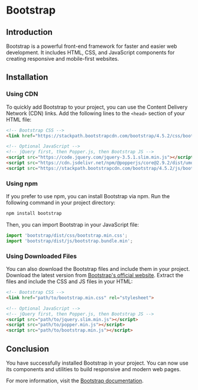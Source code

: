 # Bootstrap

## Introduction
Bootstrap is a powerful front-end framework for faster and easier web development. It includes HTML, CSS, and JavaScript components for creating responsive and mobile-first websites.

## Installation

### Using CDN
To quickly add Bootstrap to your project, you can use the Content Delivery Network (CDN) links. Add the following lines to the `<head>` section of your HTML file:

```html
<!-- Bootstrap CSS -->
<link href="https://stackpath.bootstrapcdn.com/bootstrap/4.5.2/css/bootstrap.min.css" rel="stylesheet">

<!-- Optional JavaScript -->
<!-- jQuery first, then Popper.js, then Bootstrap JS -->
<script src="https://code.jquery.com/jquery-3.5.1.slim.min.js"></script>
<script src="https://cdn.jsdelivr.net/npm/@popperjs/core@2.9.2/dist/umd/popper.min.js"></script>
<script src="https://stackpath.bootstrapcdn.com/bootstrap/4.5.2/js/bootstrap.min.js"></script>
```

### Using npm
If you prefer to use npm, you can install Bootstrap via npm. Run the following command in your project directory:

```bash
npm install bootstrap
```

Then, you can import Bootstrap in your JavaScript file:

```javascript
import 'bootstrap/dist/css/bootstrap.min.css';
import 'bootstrap/dist/js/bootstrap.bundle.min';
```

### Using Downloaded Files
You can also download the Bootstrap files and include them in your project. Download the latest version from [Bootstrap's official website](https://getbootstrap.com/). Extract the files and include the CSS and JS files in your HTML:

```html
<!-- Bootstrap CSS -->
<link href="path/to/bootstrap.min.css" rel="stylesheet">

<!-- Optional JavaScript -->
<!-- jQuery first, then Popper.js, then Bootstrap JS -->
<script src="path/to/jquery.slim.min.js"></script>
<script src="path/to/popper.min.js"></script>
<script src="path/to/bootstrap.min.js"></script>
```

## Conclusion
You have successfully installed Bootstrap in your project. You can now use its components and utilities to build responsive and modern web pages.

For more information, visit the [Bootstrap documentation](https://getbootstrap.com/docs/4.5/getting-started/introduction/).